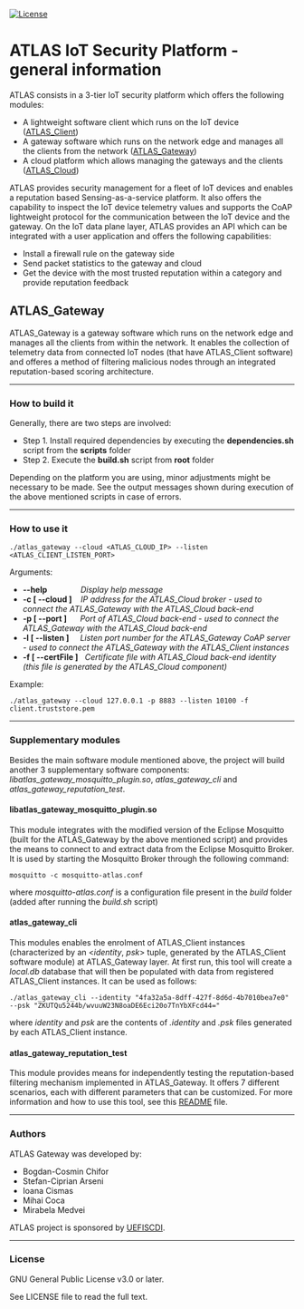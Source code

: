 [![License](https://img.shields.io/badge/license-GPL%20v3.0%20or%20later-brightgreen.svg)](https://github.com/chiforbogdan/atlas_gateway/blob/master/LICENSE)

# ATLAS IoT Security Platform - general information
ATLAS consists in a 3-tier IoT security platform which offers the following modules:
* A lightweight software client which runs on the IoT device ([ATLAS_Client])
* A gateway software which runs on the network edge and manages all the clients from the network ([ATLAS_Gateway])
* A cloud platform which allows managing the gateways and the clients ([ATLAS_Cloud])

ATLAS provides security management for a fleet of IoT devices and enables a reputation based Sensing-as-a-service platform. It also offers the capability to inspect the IoT device telemetry values and supports the CoAP lightweight protocol for the communication between the IoT device and the gateway.
On the IoT data plane layer, ATLAS provides an API which can be integrated with a user application and offers the following capabilities:
* Install a firewall rule on the gateway side
* Send packet statistics to the gateway and cloud
* Get the device with the most trusted reputation within a category and provide reputation feedback

## ATLAS_Gateway
ATLAS_Gateway is a gateway software which runs on the network edge and manages all the clients from within the network. It enables the collection of telemetry data from connected IoT nodes (that have ATLAS_Client software) and offeres a method of filtering malicious nodes through an integrated reputation-based scoring architecture.

----

### How to build it
Generally, there are two steps are involved:
* Step 1. Install required dependencies by executing the __dependencies.sh__ script from the __scripts__ folder
* Step 2. Execute the __build.sh__ script from __root__ folder

Depending on the platform you are using, minor adjustments might be necessary to be made. See the output messages shown during execution of the above mentioned scripts in case of errors.

----

### How to use it
```
./atlas_gateway --cloud <ATLAS_CLOUD_IP> --listen <ATLAS_CLIENT_LISTEN_PORT>
```

Arguments:
* __--help__ &nbsp;&nbsp;&nbsp;&nbsp;&nbsp;&nbsp;&nbsp;&nbsp;&nbsp;&nbsp;&nbsp;&nbsp;&nbsp; _Display help message_
* __-c [ --cloud ]__ &nbsp;&nbsp; _IP address for the ATLAS_Cloud broker - used to connect the ATLAS_Gateway with the ATLAS_Cloud back-end_
* __-p [ --port ]__ &nbsp;&nbsp;&nbsp;&nbsp; _Port of ATLAS_Cloud back-end - used to connect the ATLAS_Gateway with the ATLAS_Cloud back-end_
* __-l [ --listen ]__ &nbsp;&nbsp;&nbsp; _Listen port number for the ATLAS_Gateway CoAP server - used to connect the ATLAS_Gateway with the ATLAS_Client instances_
* __-f [ --certFile ]__ &nbsp; _Certificate file with ATLAS_Cloud back-end identity (this file is generated by the ATLAS_Cloud component)_

Example: 
```
./atlas_gateway --cloud 127.0.0.1 -p 8883 --listen 10100 -f client.truststore.pem
```

----

### Supplementary modules
Besides the main software module mentioned above, the project will build another 3 supplementary software components: _libatlas_gateway_mosquitto_plugin.so_, _atlas_gateway_cli_ and _atlas_gateway_reputation_test_.

#### libatlas_gateway_mosquitto_plugin.so
This module integrates with the modified version of the Eclipse Mosquitto (built for the ATLAS_Gateway by the above mentioned script) and provides the means to connect to and extract data from the Eclipse Mosquitto Broker. 
It is used by starting the Mosquitto Broker through the following command:
````
mosquitto -c mosquitto-atlas.conf
````
where _mosquitto-atlas.conf_ is a configuration file present in the _build_ folder (added after running the _build.sh_ script)

#### atlas_gateway_cli
This modules enables the enrolment of ATLAS_Client instances (characterized by an <_identity_, _psk_> tuple, generated by the ATLAS_Client software module) at ATLAS_Gateway layer. At first run, this tool will create a _local.db_ database that will then be populated with data from registered ATLAS_Client instances.
It can be used as follows:
````
./atlas_gateway_cli --identity "4fa32a5a-8dff-427f-8d6d-4b7010bea7e0" --psk "ZKUTQu5244b/wvuuW23N8oaDE6Eci20o7TnYbXFcd44="
````
where _identity_ and _psk_ are the contents of _.identity_ and _.psk_ files generated by each ATLAS_Client instance.

#### atlas_gateway_reputation_test
This module provides means for independently testing the reputation-based filtering mechanism implemented in ATLAS_Gateway. It offers 7 different scenarios, each with different parameters that can be customized. For more information and how to use this tool, see this [README][Atlas_reputation] file.

----

### Authors
ATLAS Gateway was developed by:
* Bogdan-Cosmin Chifor
* Stefan-Ciprian Arseni
* Ioana Cismas
* Mihai Coca
* Mirabela Medvei

ATLAS project is sponsored by [UEFISCDI].

----

### License
GNU General Public License v3.0 or later.

See LICENSE file to read the full text.

[Atlas_client]: https://github.com/chiforbogdan/atlas_client
[Atlas_gateway]: https://github.com/chiforbogdan/atlas_gateway
[Atlas_cloud]: https://github.com/chiforbogdan/atlas_cloud
[UEFISCDI]: https://uefiscdi.gov.ro/
[Atlas_reputation]: https://github.com/chiforbogdan/atlas_gateway/blob/dev/src/reputation_impl/tester/README.md

